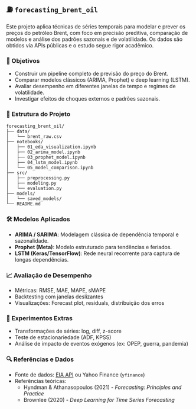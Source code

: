 ## ⛽ `forecasting_brent_oil`

Este projeto aplica técnicas de séries temporais para modelar e prever os preços do petróleo Brent, com foco em precisão preditiva, comparação de modelos e análise dos padrões sazonais e de volatilidade. Os dados são obtidos via APIs públicas e o estudo segue rigor acadêmico.

### 📌 Objetivos
- Construir um pipeline completo de previsão do preço do Brent.
- Comparar modelos clássicos (ARIMA, Prophet) e deep learning (LSTM).
- Avaliar desempenho em diferentes janelas de tempo e regimes de volatilidade.
- Investigar efeitos de choques externos e padrões sazonais.

### 🧱 Estrutura do Projeto
```
forecasting_brent_oil/
├── data/
│   └── brent_raw.csv
├── notebooks/
│   ├── 01_eda_visualization.ipynb
│   ├── 02_arima_model.ipynb
│   ├── 03_prophet_model.ipynb
│   ├── 04_lstm_model.ipynb
│   └── 05_model_comparison.ipynb
├── src/
│   ├── preprocessing.py
│   ├── modeling.py
│   └── evaluation.py
├── models/
│   └── saved_models/
└── README.md
```

### 🛠️ Modelos Aplicados
- **ARIMA / SARIMA**: Modelagem clássica de dependência temporal e sazonalidade.
- **Prophet (Meta)**: Modelo estruturado para tendências e feriados.
- **LSTM (Keras/TensorFlow)**: Rede neural recorrente para captura de longas dependências.

### 📈 Avaliação de Desempenho
- Métricas: RMSE, MAE, MAPE, sMAPE
- Backtesting com janelas deslizantes
- Visualizações: Forecast plot, residuals, distribuição dos erros

### 🧪 Experimentos Extras
- Transformações de séries: log, diff, z-score
- Teste de estacionariedade (ADF, KPSS)
- Análise de impacto de eventos exógenos (ex: OPEP, guerra, pandemia)

### 🔍 Referências e Dados
- Fonte de dados: [EIA API](https://www.eia.gov/opendata/) ou Yahoo Finance (`yfinance`)
- Referências teóricas:
  - Hyndman & Athanasopoulos (2021) - *Forecasting: Principles and Practice*
  - Brownlee (2020) - *Deep Learning for Time Series Forecasting*
